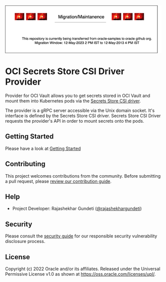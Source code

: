 ![](https://github.com/rajashekhargundeti/oci-secrets-store-csi-driver-provider/blob/main/banner.png)
# OCI Secrets Store CSI Driver Provider

Provider for OCI Vault allows you to get secrets stored in OCI Vault and mount them into Kubernetes pods via the  [Secrets Store CSI driver](https://github.com/kubernetes-sigs/secrets-store-csi-driver). 

The provider is a gRPC server accessible via the Unix domain socket. It's interface is defined by the Secrets Store CSI driver. Secrets Store CSI Driver requests the provider's API in order to mount secrets onto the pods.

## Getting Started

Please have a look at [Getting Started](./GettingStarted.md)

## Contributing

This project welcomes contributions from the community. Before submitting a pull
request, please [review our contribution guide](./CONTRIBUTING.md).

## Help

- Project Developer: Rajashekhar Gundeti ([@rajashekhargundeti](https://github.com/rajashekhargundeti))

## Security

Please consult the [security guide](./SECURITY.md) for our responsible security
vulnerability disclosure process.

## License

Copyright (c) 2022 Oracle and/or its affiliates.
Released under the Universal Permissive License v1.0 as shown at <https://oss.oracle.com/licenses/upl/>.
